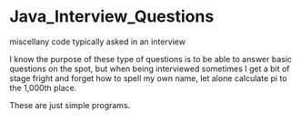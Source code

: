 # Java_Interview_Questions
miscellany code typically asked in an interview

I know the purpose of these type of questions is to be able to answer basic questions on the spot, but when being interviewed sometimes I get a bit of stage fright and forget how to spell my own name, let alone calculate pi to the 1,000th place.

These are just simple programs.
